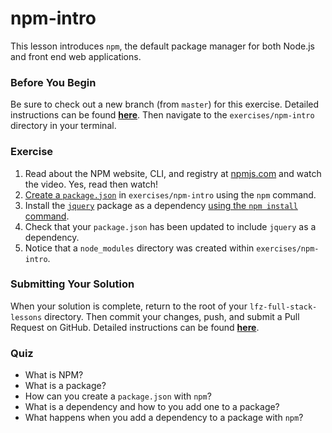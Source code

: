 # npm-intro

This lesson introduces `npm`, the default package manager for both Node.js and front end web applications.

### Before You Begin

Be sure to check out a new branch (from `master`) for this exercise. Detailed instructions can be found [**here**](../../guides/before-each-exercise.md). Then navigate to the `exercises/npm-intro` directory in your terminal.

### Exercise

1. Read about the NPM website, CLI, and registry at [npmjs.com](https://docs.npmjs.com/about-npm/) and watch the video. Yes, read then watch!
2. [Create a `package.json`](https://docs.npmjs.com/creating-a-package-json-file#creating-a-default-packagejson-file) in `exercises/npm-intro` using the `npm` command.
3. Install the [`jquery`](https://www.npmjs.com/package/jquery) package as a dependency [using the `npm install` command](https://docs.npmjs.com/cli/install.html).
4. Check that your `package.json` has been updated to include `jquery` as a dependency.
5. Notice that a `node_modules` directory was created within `exercises/npm-intro`.

### Submitting Your Solution

When your solution is complete, return to the root of your `lfz-full-stack-lessons` directory. Then commit your changes, push, and submit a Pull Request on GitHub. Detailed instructions can be found [**here**](../../guides/after-each-exercise.md).

### Quiz

- What is NPM?
- What is a package?
- How can you create a `package.json` with `npm`?
- What is a dependency and how to you add one to a package?
- What happens when you add a dependency to a package with `npm`?
